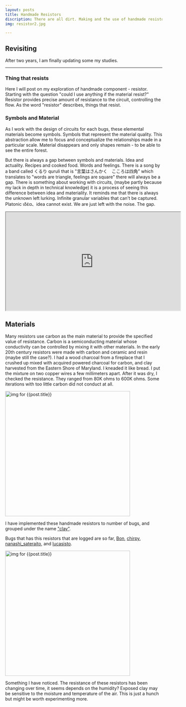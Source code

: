 ```yaml
---
layout: posts
title: Handmade Resistors 
discription: There are all dirt. Making and the use of handmade resistor.
img: resistor2.jpg

---
```


## Revisiting

After two years, I am finally updating some my studies. 

---

### Thing that resists

Here I will post on my exploration of handmade component - resistor. Starting with the question "could I use anything if the material resist?" Resistor provides precise amount of resistance to the circuit, controlling the flow. As the word "resistor" describes, things that resist. 

### Symbols and Material

As I work with the design of circuits for each bugs, these elemental materials become symbols. Symbols that represent the material quality. This abstraction allow me to focus and conceptualize the relationships made in a particular scale. Material disappears and only shapes remain - to be able to see the entire forest. 

But there is always a gap between symbols and materials. Idea and actuality. Recipes and cooked food. Words and feelings. There is a song by a band called くるり quruli that is "言葉はさんかく　こころは四角” which translates to "words are triangle, feelings are square" there will always be a gap. There is something about working with circuits, (maybe partly because my lack in depth in technical knowledge) it is a process of seeing this difference between idea and materiality. It reminds me that there is always the unknown left lurking. Infinite granular variables that can't be captured. Platonic ιδέα、idea cannot exist. We are just left with the noise. The gap. 


<iframe width="560" height="315" src="https://www.youtube.com/embed/cCMbY2Y4gB8?rel=0&amp;controls=1&amp;showinfo=0&amp;modestbranding=1"></iframe>


## Materials

Many resistors use carbon as the main material to provide the specified value of resistance. Carbon is a semiconducting material whose conductivity can be controlled by mixing it with other materials. In the early 20th century resistors were made with carbon and ceramic and resin (maybe still the case?). I had a wood charcoal from a fireplace that I crushed up mixed with acquired powered charcoal for carbon, and clay harvested from the Eastern Shore of Maryland. I kneaded it like bread. I put the mixture on two copper wires a few millimeters apart. After it was dry, I checked the resistance. They ranged from 80K ohms to 600K ohms. Some iterations with too little carbon did not conduct at all. 

<img src="{{site.baseurl}}/assets/img/post/resistor2.jpg" alt="img for {{post.title}}" width= "400" style="vertical-align:middle"> 


I have implemented these handmade resistors to number of bugs, and grouped under the name ["clay"](http://electronicentomology.com/catalogue/categoryPage/clay/).

Bugs that has this resistors that are logged are so far, [Bon](http://electronicentomology.com/catalogue/piezo/bon/), [chirpy](http://electronicentomology.com/catalogue/piezo/chirpy/), [nanashi_sateraito](http://electronicentomology.com/catalogue/piezo/nanashi_sateraito/), and [lucasisto](http://electronicentomology.com/catalogue/piezo/lucasito/).


<img src="{{site.baseurl}}/assets/img/post/resistor1.jpg" alt="img for {{post.title}}" width= "400" style="vertical-align:middle"> 

Something I have noticed. The resistance of these resistors has been changing over time, it seems depends on the humidity? Exposed clay may be sensitive to the moisture and temperature of the air. This is just a hunch but might be worth experimenting more. 

